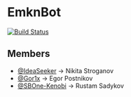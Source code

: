 # EmknBot

[![Build Status](https://github.com/SBOne-Kenobi/EmknBot/workflows/CI/badge.svg)](https://github.com/SBOne-Kenobi/EmknBot/actions)

## Members
- [@IdeaSeeker](https://github.com/IdeaSeeker)     → Nikita Stroganov
- [@Gor1x](https://github.com/Gor1x)               → Egor Postnikov
- [@SBOne-Kenobi](https://github.com/SBOne-Kenobi) → Rustam Sadykov
